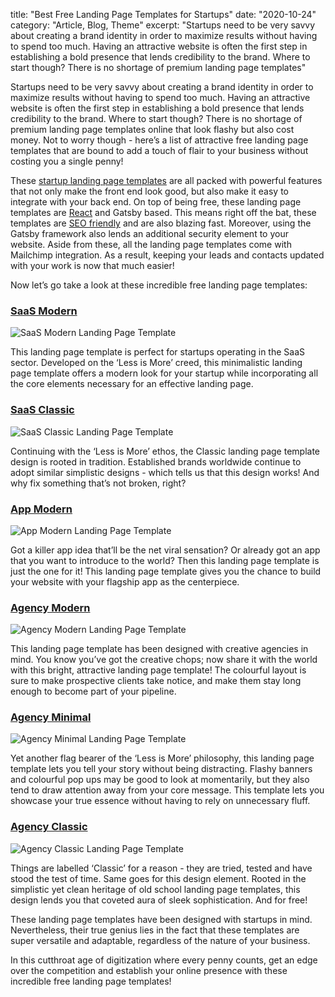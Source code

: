 title: "Best Free Landing Page Templates for Startups"
date: "2020-10-24"
category: "Article, Blog, Theme"
excerpt: "Startups need to be very savvy about creating a brand identity in order to maximize results without having to spend too much. Having an attractive website is often the first step in establishing a bold presence that lends credibility to the brand. Where to start though? There is no shortage of premium landing page templates"



Startups need to be very savvy about creating a brand identity in order to maximize results without having to spend too much. Having an attractive website is often the first step in establishing a bold presence that lends credibility to the brand. Where to start though? There is no shortage of premium landing page templates online that look flashy but also cost money. Not to worry though - here’s a list of attractive free landing page templates that are bound to add a touch of flair to your business without costing you a single penny!

These [startup landing page templates](https://startuplanding.redq.io/) are all packed with powerful features that not only make the front end look good, but also make it easy to integrate with your back end. On top of being free, these landing page templates are [React](https://redq.io/blog/best-react-native-blogs/) and Gatsby based. This means right off the bat, these templates are [SEO friendly](https://redq.io/blog/how-to-rank-your-website-and-business/) and are also blazing fast. Moreover, using the Gatsby framework also lends an additional security element to your website. Aside from these, all the landing page templates come with Mailchimp integration. As a result, keeping your leads and contacts updated with your work is now that much easier!

Now let’s go take a look at these incredible free landing page templates:

 

### [**SaaS Modern**](https://startup-saas-modern.vercel.app/)

 

![SaaS Modern Landing Page Template](https://redq.io/blog/wp-content/uploads/2020/10/Startup-Landing-–-Saas-Modern.png)

This landing page template is perfect for startups operating in the SaaS sector. Developed on the ‘Less is More’ creed, this minimalistic landing page template offers a modern look for your startup while incorporating all the core elements necessary for an effective landing page.

 

### [**SaaS Classic** ](https://startup-saas-classic.vercel.app/)

 

![SaaS Classic Landing Page Template](https://redq.io/blog/wp-content/uploads/2020/10/SaaS-Classic.png)

Continuing with the ‘Less is More’ ethos, the Classic landing page template design is rooted in tradition. Established brands worldwide continue to adopt similar simplistic designs - which tells us that this design works! And why fix something that’s not broken, right?

 

### [**App Modern**](https://startup-app-modern.vercel.app/)

 

 

![App Modern Landing Page Template](https://redq.io/blog/wp-content/uploads/2020/10/App-modern-1.png)

Got a killer app idea that’ll be the net viral sensation? Or already got an app that you want to introduce to the world? Then this landing page template is just the one for it! This landing page template gives you the chance to build your website with your flagship app as the centerpiece. 

 

### [**Agency Modern**](https://startup-agency-modern.vercel.app/)

 

![Agency Modern Landing Page Template](https://redq.io/blog/wp-content/uploads/2020/10/Agency-Modern.png)

This landing page template has been designed with creative agencies in mind. You know you’ve got the creative chops; now share it with the world with this bright, attractive landing page template! The colourful layout is sure to make prospective clients take notice, and make them stay long enough to become part of your pipeline.

 

### [**Agency Minimal**](https://startup-agency-minimal.vercel.app/)

 

![Agency Minimal Landing Page Template](https://redq.io/blog/wp-content/uploads/2020/10/Agency-Minimal.png)

Yet another flag bearer of the ‘Less is More’ philosophy, this landing page template lets you tell your story without being distracting. Flashy banners and colourful pop ups may be good to look at momentarily, but they also tend to draw attention away from your core message. This template lets you showcase your true essence without having to rely on unnecessary fluff.

###  

### [**Agency Classic**](https://startup-agency-classic.vercel.app/)

 

![Agency Classic Landing Page Template](https://redq.io/blog/wp-content/uploads/2020/10/Agency-Classic.png)

Things are labelled ‘Classic’ for a reason - they are tried, tested and have stood the test of time. Same goes for this design element. Rooted in the simplistic yet clean heritage of old school landing page templates, this design lends you that coveted aura of sleek sophistication. And for free!

 

These landing page templates have been designed with startups in mind. Nevertheless, their true genius lies in the fact that these templates are super versatile and adaptable, regardless of the nature of your business.

 

In this cutthroat age of digitization where every penny counts, get an edge over the competition and establish your online presence with these incredible free landing page templates!